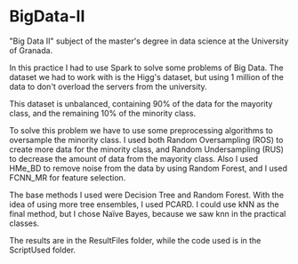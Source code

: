 # BigData-II
"Big Data II" subject of the master's degree in data science at the University of Granada.

In this practice I had to use Spark to solve some problems of Big Data. The dataset we had to work with is the Higg's dataset, but using 1 million of the data to don't overload the servers from the university.

This dataset is unbalanced, containing 90% of the data for the mayority class, and the remaining 10% of the minority class.

To solve this problem we have to use some preprocessing algorithms to oversample the minority class. I used both Random Oversampling (ROS) to create more data for the minority class, and Random Undersampling (RUS) to decrease the amount of data from the mayority class. Also I used HMe_BD to remove noise from the data by using Random Forest, and I used FCNN_MR for feature selection.

The base methods I used were Decision Tree and Random Forest. With the idea of using more tree ensembles, I used PCARD. I could use kNN as the final method, but I chose Naïve Bayes, because we saw knn in the practical classes. 

The results are in the ResultFiles folder, while the code used is in the ScriptUsed folder.
 
